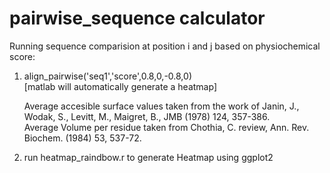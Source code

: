 # pairwise_sequence calculator 

Running sequence comparision at position i and j based on physiochemical score:

1) align_pairwise('seq1','score',0.8,0,-0.8,0) <br>
   [matlab will automatically generate a heatmap] <br>
   
   Average accesible surface values taken from the work of Janin, J., Wodak, S., Levitt, M., Maigret, B., JMB (1978) 124, 357-386. <br>
   Average Volume per residue taken from Chothia, C. review, Ann. Rev. Biochem. (1984) 53, 537-72. <br>
   
   
   

2) run heatmap_raindbow.r to generate Heatmap using ggplot2

